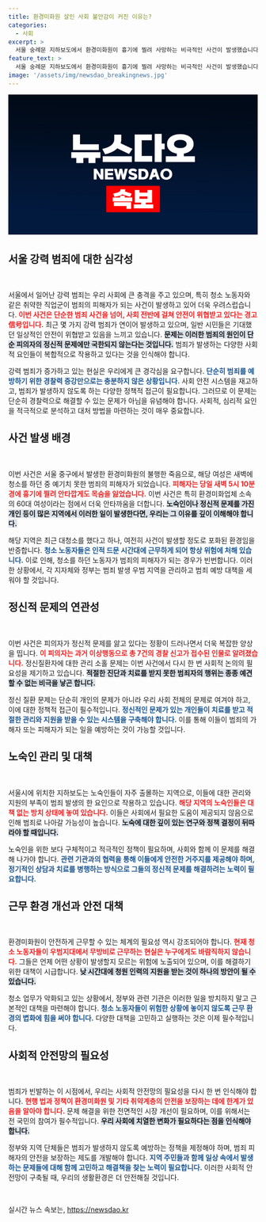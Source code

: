 ```yaml
---
title: 환경미화원 살인 사회 불안감이 커진 이유는?
categories:
  - 사회
excerpt: >
  서울 숭례문 지하보도에서 환경미화원이 흉기에 찔려 사망하는 비극적인 사건이 발생했습니다. 청소 노동자의 안전을 위협하는 강력사건이 잇따르는 가운데, 정신질환 문제와 노숙인 관리의 심각성이 다시 수면 위로 떠오르며 사회적 대책이 시급합니다.
feature_text: >
  서울 숭례문 지하보도에서 환경미화원이 흉기에 찔려 사망하는 비극적인 사건이 발생했습니다. 청소 노동자의 안전을 위협하는 강력사건이 잇따르는 가운데, 정신질환 문제와 노숙인 관리의 심각성이 다시 수면 위로 떠오르며 사회적 대책이 시급합니다.
image: '/assets/img/newsdao_breakingnews.jpg'
---
```


<p><img src="/assets/img/newsdao_breakingnews.jpg" alt="implanttips 속보" /></p>

<h2 data-ke-size="size26">서울 강력 범죄에 대한 심각성</h2>

<p data-ke-size="size16">&nbsp;</p>

<p>서울에서 일어난 강력 범죄는 우리 사회에 큰 충격을 주고 있으며, 특히 청소 노동자와 같은 취약한 직업군이 범죄의 피해자가 되는 사건이 발생하고 있어 더욱 우려스럽습니다. <b><span style="color: #ee2323;">이번 사건은 단순한 범죄 사건을 넘어, 사회 전반에 걸쳐 안전이 위협받고 있다는 경고信号입니다.</span></b> 최근 몇 가지 강력 범죄가 연이어 발생하고 있으며, 일반 시민들은 기대했던 일상적인 안전이 위협받고 있음을 느끼고 있습니다. <b><span style="background-color: #21538527;">문제는 이러한 범죄의 원인이 단순 피의자의 정신적 문제에만 국한되지 않는다는 것입니다.</span></b> 범죄가 발생하는 다양한 사회적 요인들이 복합적으로 작용하고 있다는 것을 인식해야 합니다.</p>

<p>강력 범죄가 증가하고 있는 현실은 우리에게 큰 경각심을 요구합니다. <b><span style="color: #1a5490;">단순히 범죄를 예방하기 위한 경찰력 증강만으로는 충분하지 않은 상황입니다.</span></b> 사회 안전 시스템을 재고하고, 범죄가 발생하지 않도록 하는 다양한 정책적 접근이 필요합니다. 그러므로 이 문제는 단순히 경찰력으로 해결할 수 있는 문제가 아님을 유념해야 합니다. 사회적, 심리적 요인을 적극적으로 분석하고 대처 방법을 마련하는 것이 매우 중요합니다.</p>

<h2 data-ke-size="size26">사건 발생 배경</h2>

<p data-ke-size="size16">&nbsp;</p>

<p>이번 사건은 서울 중구에서 발생한 환경미화원의 불행한 죽음으로, 해당 여성은 새벽에 청소를 하던 중 예기치 못한 범죄의 피해자가 되었습니다. <b><span style="color: #ee2323;">피해자는 당일 새벽 5시 10분경에 흉기에 찔려 안타깝게도 목숨을 잃었습니다.</span></b> 이번 사건은 특히 환경미화업체 소속의 60대 여성이라는 점에서 더욱 안타까움을 더합니다. <b><span style="background-color: #21538527;">노숙인이나 정신적 문제를 가진 개인 등이 많은 지역에서 이러한 일이 발생한다면, 우리는 그 이유를 깊이 이해해야 합니다.</span></b></p>

<p>해당 지역은 최근 대청소를 했다고 하나, 여전히 사건이 발생할 정도로 포화된 환경임을 반증합니다. <b><span style="color: #1a5490;">청소 노동자들은 인적 드문 시간대에 근무하게 되어 항상 위험에 처해 있습니다.</span></b> 이로 인해, 청소를 하던 노동자가 범죄의 피해자가 되는 경우가 빈번합니다. 이러한 상황에서, 각 지자체와 정부는 범죄 발생 우범 지역을 관리하고 범죄 예방 대책을 세워야 할 것입니다.</p>

<h2 data-ke-size="size26">정신적 문제의 연관성</h2>

<p data-ke-size="size16">&nbsp;</p>

<p>이번 사건은 피의자가 정신적 문제를 앓고 있다는 정황이 드러나면서 더욱 복잡한 양상을 띱니다. <b><span style="color: #ee2323;">이 피의자는 과거 이상행동으로 총 7건의 경찰 신고가 접수된 인물로 알려졌습니다.</span></b> 정신질환자에 대한 관리 소홀 문제는 이번 사건에서 다시 한 번 사회적 논의의 필요성을 제기하고 있습니다. <b><span style="background-color: #21538527;">적절한 진단과 치료를 받지 못한 범죄자의 행위는 종종 예견할 수 없는 비극을 낳곤 합니다.</span></b></p>

<p>정신 질환 문제는 단순히 개인의 문제가 아니라 우리 사회 전체의 문제로 여겨야 하고, 이에 대한 정책적 접근이 필수적입니다. <b><span style="color: #1a5490;">정신적인 문제가 있는 개인들이 치료를 받고 적절한 관리와 지원을 받을 수 있는 시스템을 구축해야 합니다.</span></b> 이를 통해 이들이 범죄의 가해자 또는 피해자가 되는 일을 예방하는 것이 가능할 것입니다.</p>

<h2 data-ke-size="size26">노숙인 관리 및 대책</h2>

<p data-ke-size="size16">&nbsp;</p>

<p>서울시에 위치한 지하보도는 노숙인들이 자주 출몰하는 지역으로, 이들에 대한 관리와 지원의 부족이 범죄 발생의 한 요인으로 작용하고 있습니다. <b><span style="color: #ee2323;">해당 지역의 노숙인들은 대책 없는 방치 상태에 놓여 있습니다.</span></b> 이들은 사회에서 필요한 도움이 제공되지 않음으로 인해 범죄로 나아갈 가능성이 높습니다. <b><span style="background-color: #21538527;">노숙에 대한 깊이 있는 연구와 정책 결정이 뒤따라야 할 때입니다.</span></b></p>

<p>노숙인을 위한 보다 구체적이고 적극적인 정책이 필요하며, 사회와 함께 이 문제를 해결해 나가야 합니다. <b><span style="color: #1a5490;">관련 기관과의 협력을 통해 이들에게 안전한 거주지를 제공해야 하며, 정기적인 상담과 치료를 병행하는 방식으로 그들의 정신적 문제를 해결하려는 노력이 필요합니다.</span></b></p>

<h2 data-ke-size="size26">근무 환경 개선과 안전 대책</h2>

<p data-ke-size="size16">&nbsp;</p>

<p>환경미화원이 안전하게 근무할 수 있는 체계의 필요성 역시 강조되어야 합니다. <b><span style="color: #ee2323;">현재 청소 노동자들이 우범지대에서 무방비로 근무하는 현실은 누구에게도 바람직하지 않습니다.</span></b> 그들은 언제 어떤 상황이 발생할지 모르는 위험에 노출되어 있으며, 이를 해결하기 위한 대책이 시급합니다. <b><span style="background-color: #21538527;">낮 시간대에 청원 인력의 지원을 받는 것이 하나의 방안이 될 수 있습니다.</span></b></p>

<p>청소 업무가 악화되고 있는 상황에서, 정부와 관련 기관은 이러한 일을 방치하지 말고 근본적인 대책을 마련해야 합니다. <b><span style="color: #1a5490;">청소 노동자들이 위험한 상황에 놓이지 않도록 근무 환경의 볍화에 힘을 써야 합니다.</span></b> 다양한 대책을 고민하고 실행하는 것은 이제 필수적입니다.</p>

<h2 data-ke-size="size26">사회적 안전망의 필요성</h2>

<p data-ke-size="size16">&nbsp;</p>

<p>범죄가 빈발하는 이 시점에서, 우리는 사회적 안전망의 필요성을 다시 한 번 인식해야 합니다. <b><span style="color: #ee2323;">현행 법과 정책이 환경미화원 및 기타 취약계층의 안전을 보장하는 데에 한계가 있음을 알아야 합니다.</span></b> 문제 해결을 위한 전면적인 시장 개선이 필요하며, 이를 위해서는 전 국민의 참여가 필수적입니다. <b><span style="background-color: #21538527;">우리 사회에 치열한 변화가 필요하다는 점을 인식해야 합니다.</span></b></p>

<p>정부와 지역 단체들은 범죄가 발생하지 않도록 예방하는 정책을 제정해야 하며, 범죄 피해자의 안전을 보장하는 제도를 개발해야 합니다. <b><span style="color: #1a5490;">지역 주민들과 함께 일상 속에서 발생하는 문제들에 대해 함께 고민하고 해결책을 찾는 노력이 필요합니다.</span></b> 이러한 사회적 안전망이 구축될 때, 우리의 생활환경은 더 안전해질 것입니다. </p>

<p data-ke-size="size16">&nbsp;</p>
실시간 뉴스 속보는, <a href="https://newsdao.kr" rel="dofollow">https://newsdao.kr</a>


